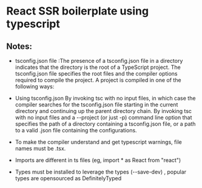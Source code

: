 # React SSR boilerplate using typescript



## Notes:
* tsconfig.json file :The presence of a tsconfig.json file in a directory indicates that the directory is the root of a TypeScript project. The tsconfig.json file specifies the root files and the compiler options required to compile the project. A project is compiled in one of the following ways: 
* Using tsconfig.json
By invoking tsc with no input files, in which case the compiler searches for the tsconfig.json file starting in the current directory and continuing up the parent directory chain.
By invoking tsc with no input files and a --project (or just -p) command line option that specifies the path of a directory containing a tsconfig.json file, or a path to a valid .json file containing the configurations.

* To make the compiler understand and get typescript warnings, file names must be .tsx.
* Imports are different in ts files (eg, import * as React from "react")
* Types must be installed to leverage the types (--save-dev) , popular types are opensourced as DefinitelyTyped